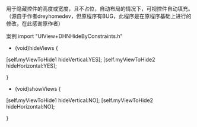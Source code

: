 
用于隐藏控件的高度或宽度，且不占位，自动布局的情况下，可视控件自动填充。（源自于作者dreyhomedev，但原程序有BUG，此程序是在原程序基础上进行的修改，在此感谢原作者）


案例
import "UIView+DHNHideByConstraints.h"

- (void)hideViews {

[self.myViewToHide1 hideVertical:YES];
[self.myViewToHide2 hideHorizontal:YES];

}

- (void)showViews {

[self.myViewToHide1 hideVertical:NO];
[self.myViewToHide2 hideHorizontal:NO];

}
